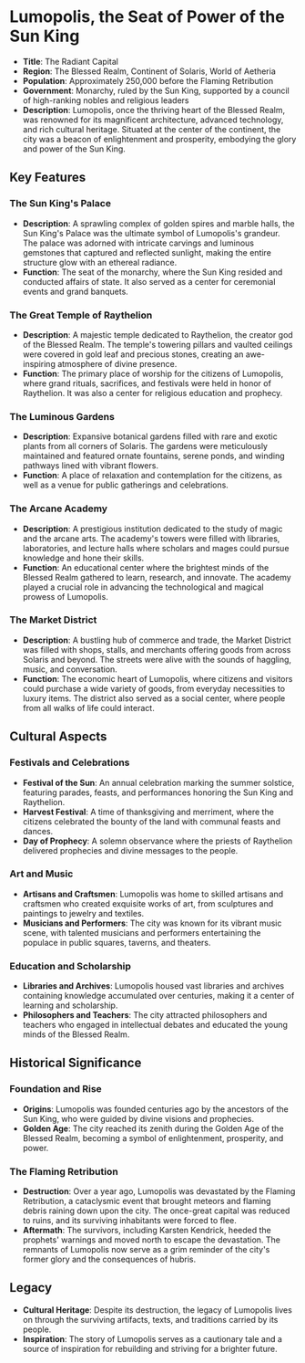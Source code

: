 # Lumopolis, the Seat of Power of the Sun King

- **Title**: The Radiant Capital
- **Region**: The Blessed Realm, Continent of Solaris, World of Aetheria
- **Population**: Approximately 250,000 before the Flaming Retribution
- **Government**: Monarchy, ruled by the Sun King, supported by a council of high-ranking nobles and religious leaders
- **Description**: Lumopolis, once the thriving heart of the Blessed Realm, was renowned for its magnificent architecture, advanced technology, and rich cultural heritage. Situated at the center of the continent, the city was a beacon of enlightenment and prosperity, embodying the glory and power of the Sun King.

## **Key Features**

### **The Sun King's Palace**
- **Description**: A sprawling complex of golden spires and marble halls, the Sun King's Palace was the ultimate symbol of Lumopolis's grandeur. The palace was adorned with intricate carvings and luminous gemstones that captured and reflected sunlight, making the entire structure glow with an ethereal radiance.
- **Function**: The seat of the monarchy, where the Sun King resided and conducted affairs of state. It also served as a center for ceremonial events and grand banquets.

### **The Great Temple of Raythelion**
- **Description**: A majestic temple dedicated to Raythelion, the creator god of the Blessed Realm. The temple's towering pillars and vaulted ceilings were covered in gold leaf and precious stones, creating an awe-inspiring atmosphere of divine presence.
- **Function**: The primary place of worship for the citizens of Lumopolis, where grand rituals, sacrifices, and festivals were held in honor of Raythelion. It was also a center for religious education and prophecy.

### **The Luminous Gardens**
- **Description**: Expansive botanical gardens filled with rare and exotic plants from all corners of Solaris. The gardens were meticulously maintained and featured ornate fountains, serene ponds, and winding pathways lined with vibrant flowers.
- **Function**: A place of relaxation and contemplation for the citizens, as well as a venue for public gatherings and celebrations.

### **The Arcane Academy**
- **Description**: A prestigious institution dedicated to the study of magic and the arcane arts. The academy's towers were filled with libraries, laboratories, and lecture halls where scholars and mages could pursue knowledge and hone their skills.
- **Function**: An educational center where the brightest minds of the Blessed Realm gathered to learn, research, and innovate. The academy played a crucial role in advancing the technological and magical prowess of Lumopolis.

### **The Market District**
- **Description**: A bustling hub of commerce and trade, the Market District was filled with shops, stalls, and merchants offering goods from across Solaris and beyond. The streets were alive with the sounds of haggling, music, and conversation.
- **Function**: The economic heart of Lumopolis, where citizens and visitors could purchase a wide variety of goods, from everyday necessities to luxury items. The district also served as a social center, where people from all walks of life could interact.

## **Cultural Aspects**

### **Festivals and Celebrations**
- **Festival of the Sun**: An annual celebration marking the summer solstice, featuring parades, feasts, and performances honoring the Sun King and Raythelion.
- **Harvest Festival**: A time of thanksgiving and merriment, where the citizens celebrated the bounty of the land with communal feasts and dances.
- **Day of Prophecy**: A solemn observance where the priests of Raythelion delivered prophecies and divine messages to the people.

### **Art and Music**
- **Artisans and Craftsmen**: Lumopolis was home to skilled artisans and craftsmen who created exquisite works of art, from sculptures and paintings to jewelry and textiles.
- **Musicians and Performers**: The city was known for its vibrant music scene, with talented musicians and performers entertaining the populace in public squares, taverns, and theaters.

### **Education and Scholarship**
- **Libraries and Archives**: Lumopolis housed vast libraries and archives containing knowledge accumulated over centuries, making it a center of learning and scholarship.
- **Philosophers and Teachers**: The city attracted philosophers and teachers who engaged in intellectual debates and educated the young minds of the Blessed Realm.

## **Historical Significance**

### **Foundation and Rise**
- **Origins**: Lumopolis was founded centuries ago by the ancestors of the Sun King, who were guided by divine visions and prophecies.
- **Golden Age**: The city reached its zenith during the Golden Age of the Blessed Realm, becoming a symbol of enlightenment, prosperity, and power.

### **The Flaming Retribution**
- **Destruction**: Over a year ago, Lumopolis was devastated by the Flaming Retribution, a cataclysmic event that brought meteors and flaming debris raining down upon the city. The once-great capital was reduced to ruins, and its surviving inhabitants were forced to flee.
- **Aftermath**: The survivors, including Karsten Kendrick, heeded the prophets' warnings and moved north to escape the devastation. The remnants of Lumopolis now serve as a grim reminder of the city's former glory and the consequences of hubris.

## **Legacy**
- **Cultural Heritage**: Despite its destruction, the legacy of Lumopolis lives on through the surviving artifacts, texts, and traditions carried by its people.
- **Inspiration**: The story of Lumopolis serves as a cautionary tale and a source of inspiration for rebuilding and striving for a brighter future.

